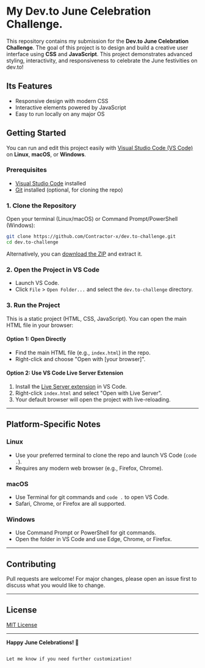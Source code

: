 #  My Dev.to June Celebration Challenge.

This repository contains my submission for the **Dev.to June Celebration Challenge**. The goal of this project is to design and build a creative user interface using **CSS** and **JavaScript**. This project demonstrates advanced styling, interactivity, and responsiveness to celebrate the June festivities on dev.to!

## Its Features

- Responsive design with modern CSS
- Interactive elements powered by JavaScript
- Easy to run locally on any major OS

## Getting Started

You can run and edit this project easily with [Visual Studio Code (VS Code)](https://code.visualstudio.com/) on **Linux**, **macOS**, or **Windows**.

### Prerequisites

- [Visual Studio Code](https://code.visualstudio.com/) installed
- [Git](https://git-scm.com/) installed (optional, for cloning the repo)

### 1. Clone the Repository

Open your terminal (Linux/macOS) or Command Prompt/PowerShell (Windows):

```bash
git clone https://github.com/Contractor-x/dev.to-challenge.git
cd dev.to-challenge
```

Alternatively, you can [download the ZIP](https://github.com/Contractor-x/dev.to-challenge/archive/refs/heads/main.zip) and extract it.

### 2. Open the Project in VS Code

- Launch VS Code.
- Click `File` > `Open Folder...` and select the `dev.to-challenge` directory.

### 3. Run the Project

This is a static project (HTML, CSS, JavaScript). You can open the main HTML file in your browser:

#### Option 1: Open Directly

- Find the main HTML file (e.g., `index.html`) in the repo.
- Right-click and choose "Open with [your browser]".

#### Option 2: Use VS Code Live Server Extension

1. Install the [Live Server extension](https://marketplace.visualstudio.com/items?itemName=ritwickdey.LiveServer) in VS Code.
2. Right-click `index.html` and select "Open with Live Server".
3. Your default browser will open the project with live-reloading.

---

## Platform-Specific Notes

### Linux

- Use your preferred terminal to clone the repo and launch VS Code (`code .`).
- Requires any modern web browser (e.g., Firefox, Chrome).

### macOS

- Use Terminal for git commands and `code .` to open VS Code.
- Safari, Chrome, or Firefox are all supported.

### Windows

- Use Command Prompt or PowerShell for git commands.
- Open the folder in VS Code and use Edge, Chrome, or Firefox.

---

## Contributing

Pull requests are welcome! For major changes, please open an issue first to discuss what you would like to change.

---

## License

[MIT License](LICENSE)

---

**Happy June Celebrations! 🎉**
```

Let me know if you need further customization!
